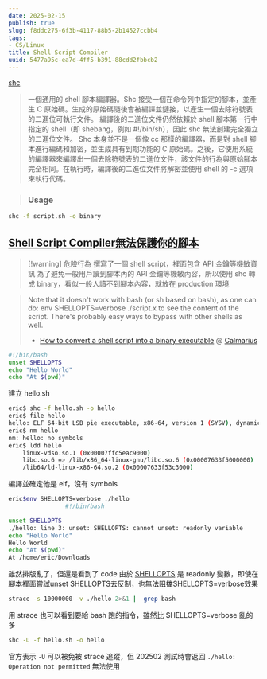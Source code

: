 ```yaml
---
date: 2025-02-15
publish: true
slug: f8ddc275-6f3b-4117-88b5-2b14527ccbb4
tags:
- CS/Linux
title: Shell Script Compiler
uuid: 5477a95c-ea7d-4ff5-b391-88cdd2fbbcb2
---
```

[shc](https://github.com/neurobin/shc)

> 一個通用的 shell 腳本編譯器。Shc 接受一個在命令列中指定的腳本，並產生 C 原始碼。生成的原始碼隨後會被編譯並鏈接，以產生一個去除符號表的二進位可執行文件。
> 編譯後的二進位文件仍然依賴於 shell 腳本第一行中指定的 shell（即 shebang，例如 #!/bin/sh），因此 shc 無法創建完全獨立的二進位文件。
> Shc 本身並不是一個像 cc 那樣的編譯器，而是對 shell 腳本進行編碼和加密，並生成具有到期功能的 C 原始碼。之後，它使用系統的編譯器來編譯出一個去除符號表的二進位文件，該文件的行為與原始腳本完全相同。在執行時，編譯後的二進位文件將解密並使用 shell 的 -c 選項來執行代碼。

> ### Usage



```sh
shc -f script.sh -o binary
```

## [Shell Script Compiler無法保護你的腳本](https://hackmd.io/@kmo/shc_not_safe)

> [!warning] 危險行為
> 撰寫了一個 shell script，裡面包含 API 金鑰等機敏資訊
> 為了避免一般用戶讀到腳本內的 API 金鑰等機敏內容，所以使用 shc 轉成 binary，看似一般人讀不到腳本內容，就放在 production 環境



> Note that it doesn't work with bash (or sh based on bash), as one can do: env SHELLOPTS=verbose ./script.x to see the content of the script. There's probably easy ways to bypass with other shells as well.
> - [How to convert a shell script into a binary executable](https://unix.stackexchange.com/questions/64762/how-to-convert-a-shell-script-into-a-binary-executable/64765) @ [Calmarius](https://unix.stackexchange.com/users/26435/calmarius)



```sh
#!/bin/bash
unset SHELLOPTS
echo "Hello World"
echo "At $(pwd)"
```

建立 hello.sh

```sh
eric$ shc -f hello.sh -o hello 
eric$ file hello
hello: ELF 64-bit LSB pie executable, x86-64, version 1 (SYSV), dynamically linked, interpreter /lib64/ld-linux-x86-64.so.2, BuildID[sha1]=55f83777c52f6f496c169094ae232b7b23ec4b61, for GNU/Linux 3.2.0, stripped
eric$ nm hello
nm: hello: no symbols
eric$ ldd hello
	linux-vdso.so.1 (0x00007ffc5eac9000)
	libc.so.6 => /lib/x86_64-linux-gnu/libc.so.6 (0x00007633f5000000)
	/lib64/ld-linux-x86-64.so.2 (0x00007633f53c3000)
```

編譯並確定他是 elf，沒有 symbols

```sh
eric$env SHELLOPTS=verbose ./hello
                #!/bin/bash

unset SHELLOPTS
./hello: line 3: unset: SHELLOPTS: cannot unset: readonly variable
echo "Hello World"
Hello World
echo "At $(pwd)"
At /home/eric/Downloads
```

雖然排版亂了，但還是看到了 code
由於 [SHELLOPTS](https://www.gnu.org/software/bash/manual/html_node/Bash-Variables.html#index-SHELLOPTS) 是 readonly 變數，即使在腳本裡面嘗試unset SHELLOPTS去反制，也無法阻擋SHELLOPTS=verbose效果

```sh
strace -s 10000000 -v ./hello 2>&1 |  grep bash
```

用 strace 也可以看到要給 bash 跑的指令，雖然比 SHELLOPTS=verbose 亂的多

```sh
shc -U -f hello.sh -o hello
```

官方表示 `-U` 可以被免被 strace 追蹤，但 202502 測試時會返回 `./hello: Operation not permitted` 無法使用
